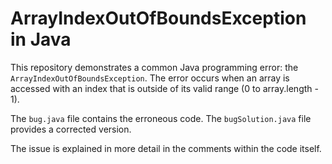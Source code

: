 # ArrayIndexOutOfBoundsException in Java

This repository demonstrates a common Java programming error: the `ArrayIndexOutOfBoundsException`. The error occurs when an array is accessed with an index that is outside of its valid range (0 to array.length - 1).

The `bug.java` file contains the erroneous code.  The `bugSolution.java` file provides a corrected version.

The issue is explained in more detail in the comments within the code itself.